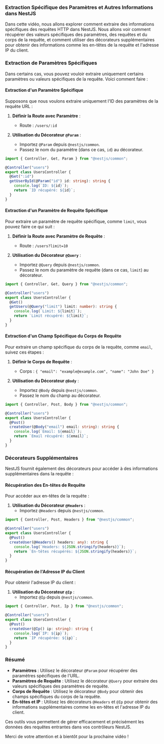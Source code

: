 ### Extraction Spécifique des Paramètres et Autres Informations dans NestJS

Dans cette vidéo, nous allons explorer comment extraire des informations spécifiques des requêtes HTTP dans NestJS. Nous allons voir comment récupérer des valeurs spécifiques des paramètres, des requêtes et du corps de la requête, et comment utiliser des décorateurs supplémentaires pour obtenir des informations comme les en-têtes de la requête et l'adresse IP du client.

### Extraction de Paramètres Spécifiques

Dans certains cas, vous pouvez vouloir extraire uniquement certains paramètres ou valeurs spécifiques de la requête. Voici comment faire :

#### Extraction d'un Paramètre Spécifique

Supposons que nous voulons extraire uniquement l'ID des paramètres de la requête URL :

1. **Définir la Route avec Paramètre** :

   - Route : `/users/:id`

2. **Utilisation du Décorateur `@Param`** :
   - Importez `@Param` depuis `@nestjs/common`.
   - Passez le nom du paramètre (dans ce cas, `id`) au décorateur.

```typescript
import { Controller, Get, Param } from "@nestjs/common";

@Controller("users")
export class UsersController {
  @Get(":id")
  getUserById(@Param("id") id: string): string {
    console.log(`ID: ${id}`);
    return `ID récupéré: ${id}`;
  }
}
```

#### Extraction d'un Paramètre de Requête Spécifique

Pour extraire un paramètre de requête spécifique, comme `limit`, vous pouvez faire ce qui suit :

1. **Définir la Route avec Paramètre de Requête** :

   - Route : `/users?limit=10`

2. **Utilisation du Décorateur `@Query`** :
   - Importez `@Query` depuis `@nestjs/common`.
   - Passez le nom du paramètre de requête (dans ce cas, `limit`) au décorateur.

```typescript
import { Controller, Get, Query } from "@nestjs/common";

@Controller("users")
export class UsersController {
  @Get()
  getUsers(@Query("limit") limit: number): string {
    console.log(`Limit: ${limit}`);
    return `Limit récupéré: ${limit}`;
  }
}
```

#### Extraction d'un Champ Spécifique du Corps de Requête

Pour extraire un champ spécifique du corps de la requête, comme `email`, suivez ces étapes :

1. **Définir le Corps de Requête** :

   - Corps : `{ "email": "example@example.com", "name": "John Doe" }`

2. **Utilisation du Décorateur `@Body`** :
   - Importez `@Body` depuis `@nestjs/common`.
   - Passez le nom du champ au décorateur.

```typescript
import { Controller, Post, Body } from "@nestjs/common";

@Controller("users")
export class UsersController {
  @Post()
  createUser(@Body("email") email: string): string {
    console.log(`Email: ${email}`);
    return `Email récupéré: ${email}`;
  }
}
```

### Décorateurs Supplémentaires

NestJS fournit également des décorateurs pour accéder à des informations supplémentaires dans la requête :

#### Récupération des En-têtes de Requête

Pour accéder aux en-têtes de la requête :

1. **Utilisation du Décorateur `@Headers`** :
   - Importez `@Headers` depuis `@nestjs/common`.

```typescript
import { Controller, Post, Headers } from "@nestjs/common";

@Controller("users")
export class UsersController {
  @Post()
  createUser(@Headers() headers: any): string {
    console.log(`Headers: ${JSON.stringify(headers)}`);
    return `En-têtes récupérés: ${JSON.stringify(headers)}`;
  }
}
```

#### Récupération de l'Adresse IP du Client

Pour obtenir l'adresse IP du client :

1. **Utilisation du Décorateur `@Ip`** :
   - Importez `@Ip` depuis `@nestjs/common`.

```typescript
import { Controller, Post, Ip } from "@nestjs/common";

@Controller("users")
export class UsersController {
  @Post()
  createUser(@Ip() ip: string): string {
    console.log(`IP: ${ip}`);
    return `IP récupérée: ${ip}`;
  }
}
```

### Résumé

- **Paramètres** : Utilisez le décorateur `@Param` pour récupérer des paramètres spécifiques de l'URL.
- **Paramètres de Requête** : Utilisez le décorateur `@Query` pour extraire des valeurs spécifiques des paramètres de requête.
- **Corps de Requête** : Utilisez le décorateur `@Body` pour obtenir des champs spécifiques du corps de la requête.
- **En-têtes et IP** : Utilisez les décorateurs `@Headers` et `@Ip` pour obtenir des informations supplémentaires comme les en-têtes et l'adresse IP du client.

Ces outils vous permettent de gérer efficacement et précisément les données des requêtes entrantes dans vos contrôleurs NestJS.

Merci de votre attention et à bientôt pour la prochaine vidéo !
